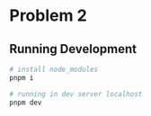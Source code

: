 # Problem 2

## Running Development

```bash
# install node_modules
pnpm i

# running in dev server localhost
pnpm dev
```

